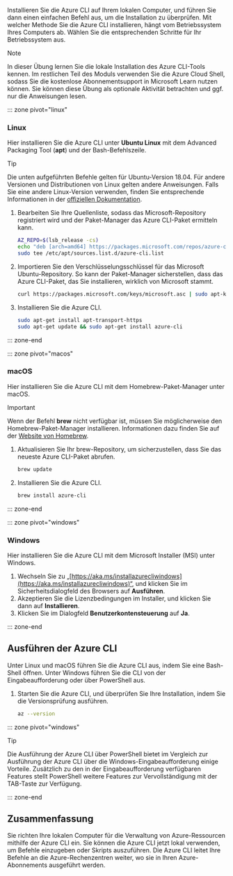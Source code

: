 Installieren Sie die Azure CLI auf Ihrem lokalen Computer, und führen Sie dann einen einfachen Befehl aus, um die Installation zu überprüfen. Mit welcher Methode Sie die Azure CLI installieren, hängt vom Betriebssystem Ihres Computers ab. Wählen Sie die entsprechenden Schritte für Ihr Betriebssystem aus.

> [!NOTE]
> In dieser Übung lernen Sie die lokale Installation des Azure CLI-Tools kennen. Im restlichen Teil des Moduls verwenden Sie die Azure Cloud Shell, sodass Sie die kostenlose Abonnementsupport in Microsoft Learn nutzen können. Sie können diese Übung als optionale Aktivität betrachten und ggf. nur die Anweisungen lesen.

::: zone pivot="linux"

### <a name="linux"></a>Linux

Hier installieren Sie die Azure CLI unter **Ubuntu Linux** mit dem Advanced Packaging Tool (**apt**) und der Bash-Befehlszeile.

> [!TIP]
> Die unten aufgeführten Befehle gelten für Ubuntu-Version 18.04. Für andere Versionen und Distributionen von Linux gelten andere Anweisungen. Falls Sie eine andere Linux-Version verwenden, finden Sie entsprechende Informationen in der [offiziellen Dokumentation](https://docs.microsoft.com/cli/azure/install-azure-cli).

1. Bearbeiten Sie Ihre Quellenliste, sodass das Microsoft-Repository registriert wird und der Paket-Manager das Azure CLI-Paket ermitteln kann.

    ```bash
    AZ_REPO=$(lsb_release -cs)
    echo "deb [arch=amd64] https://packages.microsoft.com/repos/azure-cli/ $AZ_REPO main" | \
    sudo tee /etc/apt/sources.list.d/azure-cli.list
    ```

1. Importieren Sie den Verschlüsselungsschlüssel für das Microsoft Ubuntu-Repository. So kann der Paket-Manager sicherstellen, dass das Azure CLI-Paket, das Sie installieren, wirklich von Microsoft stammt.

    ```bash
    curl https://packages.microsoft.com/keys/microsoft.asc | sudo apt-key add -
    ```

1. Installieren Sie die Azure CLI.

    ```bash
    sudo apt-get install apt-transport-https
    sudo apt-get update && sudo apt-get install azure-cli
    ```

::: zone-end

::: zone pivot="macos"

### <a name="macos"></a>macOS

Hier installieren Sie die Azure CLI mit dem Homebrew-Paket-Manager unter macOS.

> [!IMPORTANT]
> Wenn der Befehl **brew** nicht verfügbar ist, müssen Sie möglicherweise den Homebrew-Paket-Manager installieren. Informationen dazu finden Sie auf der [Website von Homebrew](https://brew.sh/).

1. Aktualisieren Sie Ihr brew-Repository, um sicherzustellen, dass Sie das neueste Azure CLI-Paket abrufen.

    ```bash
    brew update
    ```

1. Installieren Sie die Azure CLI.

    ```bash
    brew install azure-cli
    ```

::: zone-end

::: zone pivot="windows"

### <a name="windows"></a>Windows

Hier installieren Sie die Azure CLI mit dem Microsoft Installer (MSI) unter Windows.

1. Wechseln Sie zu „[https://aka.ms/installazurecliwindows](https://aka.ms/installazurecliwindows)“, und klicken Sie im Sicherheitsdialogfeld des Browsers auf **Ausführen**.
1. Akzeptieren Sie die Lizenzbedingungen im Installer, und klicken Sie dann auf **Installieren**.
1. Klicken Sie im Dialogfeld **Benutzerkontensteuerung** auf **Ja**.

::: zone-end

## <a name="running-the-azure-cli"></a>Ausführen der Azure CLI

Unter Linux und macOS führen Sie die Azure CLI aus, indem Sie eine Bash-Shell öffnen. Unter Windows führen Sie die CLI von der Eingabeaufforderung oder über PowerShell aus.

1. Starten Sie die Azure CLI, und überprüfen Sie Ihre Installation, indem Sie die Versionsprüfung ausführen.

    ```bash
    az --version
    ```

::: zone pivot="windows"

> [!TIP]
> Die Ausführung der Azure CLI über PowerShell bietet im Vergleich zur Ausführung der Azure CLI über die Windows-Eingabeaufforderung einige Vorteile. Zusätzlich zu den in der Eingabeaufforderung verfügbaren Features stellt PowerShell weitere Features zur Vervollständigung mit der TAB-Taste zur Verfügung. 

::: zone-end

## <a name="summary"></a>Zusammenfassung

Sie richten Ihre lokalen Computer für die Verwaltung von Azure-Ressourcen mithilfe der Azure CLI ein. Sie können die Azure CLI jetzt lokal verwenden, um Befehle einzugeben oder Skripts auszuführen. Die Azure CLI leitet Ihre Befehle an die Azure-Rechenzentren weiter, wo sie in Ihren Azure-Abonnements ausgeführt werden.